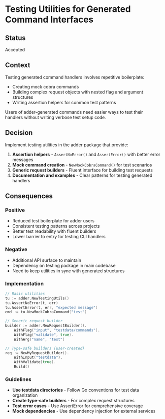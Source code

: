 # Testing Utilities for Generated Command Interfaces

## Status

Accepted

## Context

Testing generated command handlers involves repetitive boilerplate:
- Creating mock cobra commands
- Building complex request objects with nested flag and argument structures
- Writing assertion helpers for common test patterns

Users of adder-generated commands need easier ways to test their handlers without writing verbose test setup code.

## Decision

Implement testing utilities in the adder package that provide:

1. **Assertion helpers** - `AssertNoError()` and `AssertError()` with better error messages
2. **Mock command creation** - `NewMockCobraCommand()` for test scenarios
3. **Generic request builders** - Fluent interface for building test requests
4. **Documentation and examples** - Clear patterns for testing generated handlers

## Consequences

### Positive
- Reduced test boilerplate for adder users
- Consistent testing patterns across projects
- Better test readability with fluent builders
- Lower barrier to entry for testing CLI handlers

### Negative
- Additional API surface to maintain
- Dependency on testing package in main codebase
- Need to keep utilities in sync with generated structures

### Implementation

```go
// Basic utilities
tu := adder.NewTestingUtils()
tu.AssertNoError(t, err)
tu.AssertError(t, err, "expected message")
cmd := tu.NewMockCobraCommand("test")

// Generic request builder
builder := adder.NewRequestBuilder().
    WithFlag("input", "testdata/commands").
    WithFlag("validate", true).
    WithArg("name", "test")

// Type-safe builders (user-created)
req := NewMyRequestBuilder().
    WithInput("testdata").
    WithValidate(true).
    Build()
```

### Guidelines

- **Use testdata directories** - Follow Go conventions for test data organization
- **Create type-safe builders** - For complex request structures
- **Test error cases** - Use AssertError for comprehensive coverage
- **Mock dependencies** - Use dependency injection for external services